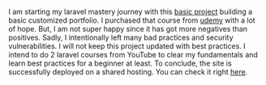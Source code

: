 I am starting my laravel mastery journey with this [basic project](https://github.com/sourav-malo/011-laravel-introductory-ele) building a basic customized portfolio. I purchased that course from [udemy](https://www.udemy.com/course/laravel-multi-vendor-ecommerce-project/) with a lot of hope. But, I am not super happy since it has got more negatives than positives. Sadly, I intentionally left many bad practices and security vulnerabilities. I will not keep this project updated with best practices. I intend to do 2 laravel courses from YouTube to clear my fundamentals and learn best practices for a beginner at least. To conclude, the site is successfully deployed on a shared hosting. You can check it right [here](https://laravel-portfolio-ele.salahrand.me).
